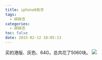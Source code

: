 ```yaml
---
title: iphone6到手
tags:
  - 碎碎念
categories:
  - 碎碎念
toc: false
date: 2015-02-12 18:05:13
---
```


买的港版、灰色、64G，总共花了5060块。
![](http://file.mspring.org/348c8bfe1443d8db78209345f7b03f0b!detail)